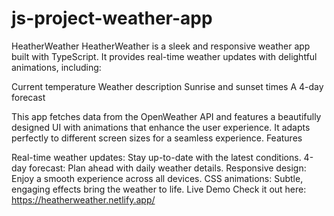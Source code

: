 # js-project-weather-app
HeatherWeather 
HeatherWeather is a sleek and responsive weather app built with TypeScript. It provides real-time weather updates with delightful animations, including:

Current temperature 
Weather description 
Sunrise and sunset times 
A 4-day forecast 

This app fetches data from the OpenWeather API and features a beautifully designed UI with animations that enhance the user experience. It adapts perfectly to different screen sizes for a seamless experience.
Features

Real-time weather updates: Stay up-to-date with the latest conditions.
4-day forecast: Plan ahead with daily weather details.
Responsive design: Enjoy a smooth experience across all devices.
CSS animations: Subtle, engaging effects bring the weather to life.
Live Demo
Check it out here: 
https://heatherweather.netlify.app/
